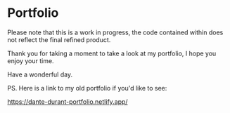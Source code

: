 # Portfolio

Please  note that this is a work in progress,
the code contained within does not reflect 
the final refined product.

Thank you for taking a moment to take a look
at my portfolio, I hope you enjoy your time.

Have a wonderful day.


PS. Here is a link to my old portfolio if you'd like to see:

https://dante-durant-portfolio.netlify.app/